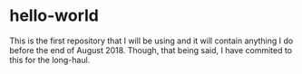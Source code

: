 # hello-world
This is the first repository that I will be using and it will contain anything I do before the end of August 2018.
Though, that being said, I have commited to this for the long-haul.
